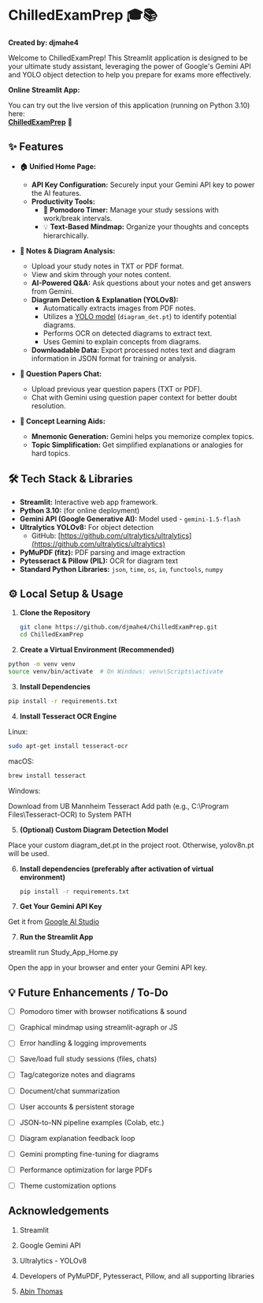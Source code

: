 # ChilledExamPrep 🎓📚

**Created by: djmahe4**

Welcome to ChilledExamPrep! This Streamlit application is designed to be your ultimate study assistant, leveraging the power of Google's Gemini API and YOLO object detection to help you prepare for exams more effectively.

**Online Streamlit App:**

You can try out the live version of this application (running on Python 3.10) here:  
[**ChilledExamPrep**](https://chilledexamprep2.streamlit.app/) 🚀  

## ✨ Features

- **🏠 Unified Home Page:**
  - **API Key Configuration:** Securely input your Gemini API key to power the AI features.
  - **Productivity Tools:**
    - 🍅 **Pomodoro Timer:** Manage your study sessions with work/break intervals.
    - 💡 **Text-Based Mindmap:** Organize your thoughts and concepts hierarchically.

- **📝 Notes & Diagram Analysis:**
  - Upload your study notes in TXT or PDF format.
  - View and skim through your notes content.
  - **AI-Powered Q&A:** Ask questions about your notes and get answers from Gemini.
  - **Diagram Detection & Explanation (YOLOv8):**
    - Automatically extracts images from PDF notes.
    - Utilizes a [YOLO model](https://github.com/abinthm/Diagram-extractor-model/blob/main/runs/detect/train/weights/best.pt) (`diagram_det.pt`) to identify potential diagrams.
    - Performs OCR on detected diagrams to extract text.
    - Uses Gemini to explain concepts from diagrams.
  - **Downloadable Data:** Export processed notes text and diagram information in JSON format for training or analysis.

- **📜 Question Papers Chat:**
  - Upload previous year question papers (TXT or PDF).
  - Chat with Gemini using question paper context for better doubt resolution.

- **🧠 Concept Learning Aids:**
  - **Mnemonic Generation:** Gemini helps you memorize complex topics.
  - **Topic Simplification:** Get simplified explanations or analogies for hard topics.

## 🛠️ Tech Stack & Libraries

- **Streamlit:** Interactive web app framework.
- **Python 3.10:** (for online deployment)
- **Gemini API (Google Generative AI):** Model used - `gemini-1.5-flash`
- **Ultralytics YOLOv8:** For object detection
  - GitHub: [https://github.com/ultralytics/ultralytics](https://github.com/ultralytics/ultralytics)
- **PyMuPDF (fitz):** PDF parsing and image extraction
- **Pytesseract & Pillow (PIL):** OCR for diagram text
- **Standard Python Libraries:** `json`, `time`, `os`, `io`, `functools`, `numpy`

## ⚙️ Local Setup & Usage

1. **Clone the Repository**

   ```bash
   git clone https://github.com/djmahe4/ChilledExamPrep.git
   cd ChilledExamPrep
   ```
2. **Create a Virtual Environment (Recommended)**
```bash
python -m venv venv
source venv/bin/activate  # On Windows: venv\Scripts\activate
```

3. **Install Dependencies**
```bash
pip install -r requirements.txt
```

4. **Install Tesseract OCR Engine**

Linux:
```bash
sudo apt-get install tesseract-ocr
```
macOS:
```bash
brew install tesseract
```
Windows:

Download from UB Mannheim Tesseract
Add path (e.g., C:\Program Files\Tesseract-OCR) to System PATH



5. **(Optional) Custom Diagram Detection Model**

Place your custom diagram_det.pt in the project root. Otherwise, yolov8n.pt will be used.

6. **Install dependencies (preferably after activation of virtual environment)**
   ```bash
   pip install -r requirements.txt
   ```

6. **Get Your Gemini API Key**

Get it from [Google AI Studio](https://aistudio.google.com/app/apikey)


7. **Run the Streamlit App**

streamlit run Study_App_Home.py

Open the app in your browser and enter your Gemini API key.


## 💡 Future Enhancements / To-Do

- [ ] Pomodoro timer with browser notifications & sound

- [ ] Graphical mindmap using streamlit-agraph or JS

- [ ] Error handling & logging improvements

- [ ] Save/load full study sessions (files, chats)

- [ ] Tag/categorize notes and diagrams

- [ ] Document/chat summarization

- [ ] User accounts & persistent storage

- [ ] JSON-to-NN pipeline examples (Colab, etc.)

- [ ] Diagram explanation feedback loop

- [ ] Gemini prompting fine-tuning for diagrams

- [ ] Performance optimization for large PDFs

- [ ] Theme customization options


## Acknowledgements

1. Streamlit

2. Google Gemini API

3. Ultralytics - YOLOv8

4. Developers of PyMuPDF, Pytesseract, Pillow, and all supporting libraries

5. [Abin Thomas](https://github.com/abinthm/)
